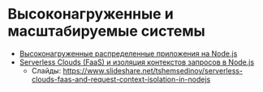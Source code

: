 # Высоконагруженные и масштабируемые системы

- [Высоконагруженные распределенные приложения на Node.js](https://youtu.be/7tfZDABPvVs)
- [Serverless Clouds (FaaS) и изоляция контекстов запросов в Node.js](https://youtu.be/x-Rd6fPV6L8)
  - Слайды: https://www.slideshare.net/tshemsedinov/serverless-clouds-faas-and-request-context-isolation-in-nodejs
